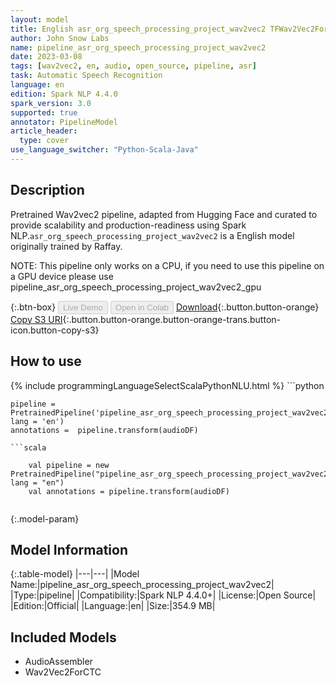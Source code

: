 ```yaml
---
layout: model
title: English asr_org_speech_processing_project_wav2vec2 TFWav2Vec2ForCTC from Raffay
author: John Snow Labs
name: pipeline_asr_org_speech_processing_project_wav2vec2
date: 2023-03-08
tags: [wav2vec2, en, audio, open_source, pipeline, asr]
task: Automatic Speech Recognition
language: en
edition: Spark NLP 4.4.0
spark_version: 3.0
supported: true
annotator: PipelineModel
article_header:
  type: cover
use_language_switcher: "Python-Scala-Java"
---
```


## Description

Pretrained Wav2vec2  pipeline, adapted from Hugging Face and curated to provide scalability and production-readiness using Spark NLP.`asr_org_speech_processing_project_wav2vec2` is a English model originally trained by Raffay.

NOTE: This pipeline only works on a CPU, if you need to use this pipeline on a GPU device please use pipeline_asr_org_speech_processing_project_wav2vec2_gpu

{:.btn-box}
<button class="button button-orange" disabled>Live Demo</button>
<button class="button button-orange" disabled>Open in Colab</button>
[Download](https://s3.amazonaws.com/auxdata.johnsnowlabs.com/public/models/pipeline_asr_org_speech_processing_project_wav2vec2_en_4.4.0_3.0_1678255020653.zip){:.button.button-orange}
[Copy S3 URI](s3://auxdata.johnsnowlabs.com/public/models/pipeline_asr_org_speech_processing_project_wav2vec2_en_4.4.0_3.0_1678255020653.zip){:.button.button-orange.button-orange-trans.button-icon.button-copy-s3}

## How to use



<div class="tabs-box" markdown="1">
{% include programmingLanguageSelectScalaPythonNLU.html %}
```python

    pipeline = PretrainedPipeline('pipeline_asr_org_speech_processing_project_wav2vec2', lang = 'en')
    annotations =  pipeline.transform(audioDF)
    
```
```scala

    val pipeline = new PretrainedPipeline("pipeline_asr_org_speech_processing_project_wav2vec2", lang = "en")
    val annotations = pipeline.transform(audioDF)
    
```
</div>

{:.model-param}
## Model Information

{:.table-model}
|---|---|
|Model Name:|pipeline_asr_org_speech_processing_project_wav2vec2|
|Type:|pipeline|
|Compatibility:|Spark NLP 4.4.0+|
|License:|Open Source|
|Edition:|Official|
|Language:|en|
|Size:|354.9 MB|

## Included Models

- AudioAssembler
- Wav2Vec2ForCTC